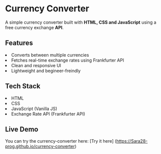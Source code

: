 # Currency Converter
A simple currency converter built with <b>HTML, CSS and JavaScript</b> using a free currency exchange <b>API</b>.

## Features
<li>Converts between multiple currencies</li>
<li>Fetches real-time exchange rates using Frankfurter API</li>
<li>Clean and responsive UI</li>
<li>Lightweight and begineer-freindly</li>

## Tech Stack
<li>HTML</li>
<li>CSS</li>
<li>JavaScript (Vanilla JS)</li>
<li>Exchange Rate API (Frankfurter API)</li>

## Live Demo
You can try the currency-converter here:
[Try it here] (https://Sara28-prog.github.io/currency-converter)
